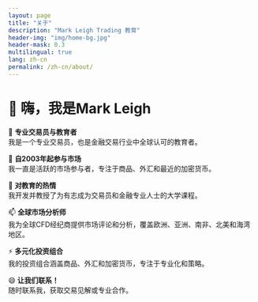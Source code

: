 ```yaml
---
layout: page
title: "关于"
description: "Mark Leigh Trading 教育"
header-img: "img/home-bg.jpg"
header-mask: 0.3
multilingual: true
lang: zh-cn
permalink: /zh-cn/about/
---
```


# 👋 嗨，我是Mark Leigh

👀 **专业交易员与教育者**  
我是一个专业交易员，也是金融交易行业中全球认可的教育者。

🌱 **自2003年起参与市场**  
我一直是活跃的市场参与者，专注于商品、外汇和最近的加密货币。

💞 **对教育的热情**  
我开发并教授了为有志成为交易员和金融专业人士的大学课程。

📫 **全球市场分析师**  
我为全球CFD经纪商提供市场评论和分析，覆盖欧洲、亚洲、南非、北美和海湾地区。

⚡ **多元化投资组合**  
我的投资组合涵盖商品、外汇和加密货币，专注于专业化和策略。

😄 **让我们联系！**  
随时联系我，获取交易见解或专业合作。
